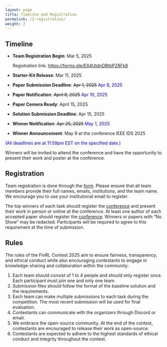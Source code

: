 ```yaml
---
layout: page
title: Timeline and Registration
permalink: /2-registration/
weight: 2
---
```


## Timeline
* **Team Registration Begin**: Mar 5, 2025
  
  Registration link: https://forms.gle/EX4UtdnDBtbPZ8Fk8
* **Starter-Kit Release**: Mar 11, 2025
* **Paper Submission Deadline**: ~~Apr 1, 2025~~ <span style="color:blue;">Apr 8, 2025</span>
* **Paper Notification**: ~~April 8, 2025~~ <span style="color:blue;">Apr 10, 2025</span>
* **Paper Cemera Ready**: April 15, 2025
* **Solution Submission Deadline**: Apr 15, 2025
* **Winner Notification**: ~~Apr 25, 2025~~ <span style="color:blue;">May 1, 2025</span>
* **Winner Announcement**: May 9 at the conference IEEE IDS 2025

<span style="color:blue;">(All deadlines are at 11:59pm EST on the specified date.)</span>

Winners will be invited to attend the conference and have the opportunity to present their work and poster at the conference.


## Registration
Team registration is done through the [form](https://docs.google.com/forms/d/e/1FAIpQLSc5alzcOL2J42uYbHzmiCAMQ-4QzyFX70m7VkKFKjnIbpOShw/viewform?usp=header). Please ensure that all team members provide their full names, emails, institutions, and the team name. We encourage you to use your institutional email to register.

The top winners of each task should register the [conference](https://www.cloud-conf.net/datasec/2025/ids/) and present their work in person or online at the conference. At least one author of each accepted paper should register the [conference](https://www.cloud-conf.net/datasec/2025/ids/). Winners or papers with “No Show” may be redacted. Participants will be required to agree to this requirement at the time of submission.


## Rules
The rules of the FinRL Contest 2025 aim to ensure fairness, transparency, and ethical conduct while also encouraging contestants to engage in knowledge-sharing and collaboration within the community:

1. Each team should consist of 1 to 4 people and should only register once. Each participant must join one and only one team.
2. Submission files should follow the format of the baseline solution and the requirements.
3. Each team can make multiple submissions to each task during the competition. The most recent submission will be used for final evaluation.
4. Contestants can communicate with the organizers through Discord or email.
5. We embrace the open-source community. At the end of the contest, contestants are encouraged to release their work as open-source.
6. Contestants are expected to adhere to the highest standards of ethical conduct and integrity throughout the contest.
